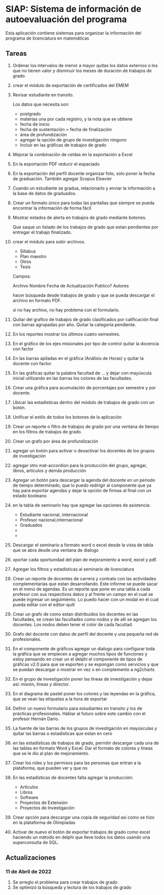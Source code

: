 # SIAP: Sistema de información de autoevaluación del programa

Esta aplicación contiene sistemas para organizar la información del programa de licenciatura en matemáticas

## Tareas

1. Ordenar los intervalos de menor a mayor quitas los datos externos o los que no tienen valor y disminuir los meses de duración de trabajos de grado.
2. crear el módulo de exportación de certificados del EMEM
3. Revisar estudiante en transito.
	<p>Los datos que necesita son:</p>
	<ul>
		 <li>postgrado</li>
		 <li>materias una por cada registro, y la nota que se obtiene</li>
		 <li>fecha de inicio</li>
		 <li>fecha de sustentación = fecha de finalización</li>
		 <li>área de profundización</li>
		 <li>agregar la opción de grupo de investigación ninguno</li>
		 <li>Incluir en las gráficas de trabajos de grado</li>
	</ul>
4. Mejorar la combinación de celdas en la exportación a Excel
5. En la exportación PDF reducir el espaciado
6. En la exportación del perfil docente organizar foto, solo poner la fecha de graduación. También agregar Scopus Elsevier
7. Cuando un estudiante se gradua, relacionarlo y enviar la información a la base de datos de graduados.
8. Crear un formato único para todas las pantallas que siempre se pueda encontrar la información de forma fácil
9. Mostrar estados de alerta en trabajos de grado mediante botones.
	<p>Que saque un listado de los trabajos de grado que estan pendientes por entregar el trabajo finalizado.</p>

10. crear el módulo para subir archivos.
	<ul>
	   <li>Sillabus</li>
	   <li>Plan maestro</li>
	   <li>Otros</li>
	   <li>Tesis</li>
	</ul>

	Campos:

	Archivo
	Nombre
	Fecha de Actualización
	Publico?
	Autores

	hacer búsqueda desde trabajos de grado y que se pueda descargar el archivo en formato PDF.

	si no hay archivo, no hay problema con el formulario.
11. Quitar del grafico de trabajos de grado clasificados por calificación final con barras agrupadas por año. Quitar la categoría pendiente.
12. En los reportes mostrar los últimos cuatro semestres.
13. En el gráfico de los ejes misionales por tipo de control quitar la docencia con factor
14. En las barras apiladas en el gráfica (Análisis de Horas) y quitar la docente con factor.
15. En las gráficas quitar la palabra facultad de ... y dejar con mayúscula inicial utilizando en las barras los colores de las facultades.
16. Crear una gráfica para acumulación de porcentajes por semestre y por docente.
17. Ubicar las estadísticas dentro del módulo de trabajos de grado con un botón.
18.    Unificar el estilo de todos los botones de la aplicación
19. Crear un reporte o filtro de trabajos de grado por una ventana de tiempo en los filtros de trabajos de grado.
20. Crear un grafo por área de profundización
21. agregar un botón para activar o desactivar los docentes de los grupos de investigación
22. agregar otro mat-accordion para la producción del grupo, agregar, libros, artículos y demás producción
23. Agregar un botón para descargar la agenda del docente en un periodo de tiempo determinado, que lo puedo redirigir al componente que ya hay para exportar agendas y dejar la opción de firmas al final con un estado booleano
24. en la tabla de seminario hay que agregar las opciones de asistencia:
	<ul>
	   <li>Estudiante nacional, internacional</li>
	   <li>Profesor nacional,internacional</li>
	   <li>Graduados</li>
	   <li></li>
	   <li></li>
	</ul>
25. Descargar el seminario a formato word o excel desde la vista de tabla que se abra desde una ventana de dialogo
26. xportar cada oportunidad del plan de mejoramiento a word, excel y pdf.
27. Agregar los filtros y estadísticas al seminario de licenciatura
28. Crear un reporte de docentes de carrera y contrato con las actividades complementarias que estan desarrollando. Este informe se puede sacar en el menú de agendas. Es un reporte que pone en una tabla a cada profesor con sus respectivos datos y al frente un campo en el cual se puede ingresar un seguimiento. Lo puedo hacer con un modal en el cual pueda editar con el editor-quill
29. Crear un grafo de como estan distribuidos los docentes en las facultades, se crean las facultades como nodos y de allí se agregan los docentes. Los nodos deben tener el color de cada facultad. 
30. Grafo del docente con datos de perfil del docente y una pequeña red de profesionales. 
31. En el componente de gráficos agregar un dialogo para configurar toda la gráfica que se empiecen a agregar muchos tipos de funciones y estoy pensando en crear un el delphi el componente de tipos de gráficas v2.0 para que se exporten y se expongan como servicios y que se puedan descargar o mostrar en vez o en complemento a ng2charts
32. En el grupo de investigación poner las líneas de investigación y dejas así: misión, líneas  y director.
33. En el diagrama de pastel poner los colores y las leyendas en la gráfica, que se vean las etiquetas a la hora de exportar
34. Definir un nuevo formulario para estudiantes en transito y los de prácticas profesionales. Hablar al futuro sobre este cambio con el profesor Hernán Dario.
35. La fuente de las barras de los grupos de investigación en mayúsculas y quitar las barras o estadísticas que estan en cero
36. en las estadísticas de trabajos de grado, permitir descargar cada una de las tablas en formato Word y Excel. Dar el formato de colores y lineas que se le dio al plan de mejoramiento.
37. Crear los roles y los permisos para las personas que entran a la plataforma, que pueden ver y que no
38. En las estadísticas de docentes falta agregar la producción:
	<ul>
		 <li>Artículos</li>
		 <li>Libros</li>
		 <li>Software</li>
		 <li>Proyectos de Extensión</li>
		 <li>Proyectos de Investigación</li>
	</ul>  
39. Crear opción para descargar una copia de seguridad así como se hizo en la plataforma de Olimpiadas
40. Activar de nuevo el botón de exportar trabajos de grado como excel haciendo un método en delphi que lleve todos los datos usando una superconsulta de SQL.

## Actualizaciones

### 11 de Abril de 2022

1. Se arreglo el problema para crear trabajos de grado
2. Se optimizó la búsqueda y lectura de los trabajos de grado
